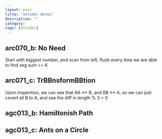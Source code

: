 ```yaml
---
layout: post
title: "atCoder Notes" 
description: ""
category: 
tags: [atCoder]
---
```


arc070_b: No Need
----------
Start with biggest number, and scan from left, flush every time we are able to find seg sum >= K

arc071_c: TrBBnsformBBtion
----------
Upon inspection, we can see that AA <-> B, and BB <-> A, so we can just covert all B to A, and see the diff in length % 3 = 0

agc013_b: Hamiltonish Path
---------

agc013_c: Ants on a Circle
--------

